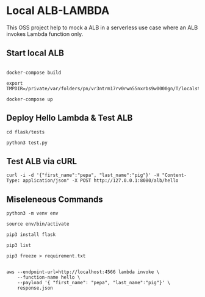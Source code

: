 # Local ALB-LAMBDA

This OSS project help to mock a ALB in a serverless use case where an ALB invokes Lambda function only.

## Start local ALB
```console

docker-compose build

export TMPDIR=/private/var/folders/pn/vr3ntrm17rv0rwn55nxrbs9w0000gn/T/localstack

docker-compose up
```

## Deploy Hello Lambda & Test ALB
```console
cd flask/tests

python3 test.py
```

## Test ALB via cURL

```console
curl -i -d '{"first_name":"pepa", "last_name":"pig"}' -H "Content-Type: application/json" -X POST http://127.0.0.1:8080/alb/hello
```

## Miseleneous Commands

```console
python3 -m venv env

source env/bin/activate

pip3 install flask

pip3 list

pip3 freeze > requirement.txt


aws --endpoint-url=http://localhost:4566 lambda invoke \
    --function-name hello \
    --payload '{ "first_name": "pepa", "last_name":"pig"}' \
    response.json
```


